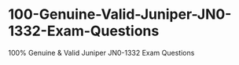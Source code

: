 # 100-Genuine-Valid-Juniper-JN0-1332-Exam-Questions
100% Genuine &amp; Valid Juniper JN0-1332 Exam Questions
